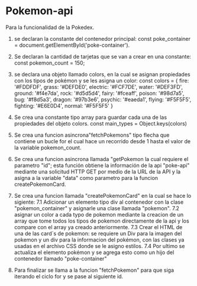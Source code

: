 # Pokemon-api
Para la funcionalidad de la Pokedex.
1. se declaran la constante del contenedor principal:
    const poke_container = document.getElementById('poke-container').

2. Se declaran la cantidad de tarjetas que se van a crear en una constante:
     const pokemon_count = 150;
   
3. se declara una objeto llamado colors, en la cual se asignan propiedades con los tipos de pokémon y se les asigna un color:
       const colors = {
       fire: '#FDDFDF',
       grass: '#DEFDE0',
       electric: '#FCF7DE',
    	water: '#DEF3FD',
    	ground: '#f4e7da',
    	rock: '#d5d5d4',
    	fairy: '#fceaff',
    	poison: '#98d7a5',
    	bug: '#f8d5a3',
    	dragon: '#97b3e6',
    	psychic: '#eaeda1',
    	flying: '#F5F5F5',
    	fighting: '#E6E0D4',
    	normal: '#F5F5F5'
      }

4. Se crea una constante tipo array para guardar cada una de las propiedades del objeto colors.
        const main_types = Object.keys(colors)

5. Se crea una funcion asincrona"fetchPokemons" tipo flecha que contiene un bucle for el cual hace un recorrido desde 1 hasta el valor de la variable pokemon_count.

6. Se crea una funcion asincrona llamada "getPokemon la cual requiere el parametro "id"; esta función obtiene la información de la api "poke-api" mediante una solicitud HTTP GET por medio de la URL de la API y la asigna a la variable "data" como parametro para la funcion createPokemonCard.

7. Se crea una funcion llamada "createPokemonCard" en la cual se hace lo sigiente:
   7.1 Adicionar un elemento tipo div al contenedor con la clase "pokemon_container" y asignarle una clase llamada "pokemon".
   7.2 asignar un color a cada typo de pokemon mediante la creacion de un array que tome todos los tipos de pokemon directamente de la           api y los compare con el array ya creado anteriormente.
   7.3 Crear el HTML de una de las card´s de pokemon:
       se requiere un Div para la imagen del pokemon y un div para la informacion del pokémon, con las clases ya usadas en el archivo CSS donde se le asigno estilos.
   7.4 Por ultimo se actualiza el elemento pokémon y se agrega esto como un hijo del contenedor llamado "poke-container"
8. Para finalizar se llama a la funcion "fetchPokemon" para que siga iterando el ciclo for y se pase al siguiente id.
   
      
